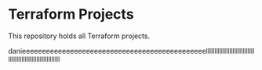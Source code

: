 # Terraform Projects
This repository holds all Terraform projects.













danieeeeeeeeeeeeeeeeeeeeeeeeeeeeeeeeeeeeeeeeeeeeeellllllllllllllllllllllllllllllllllllllllllllllllllllllllllll